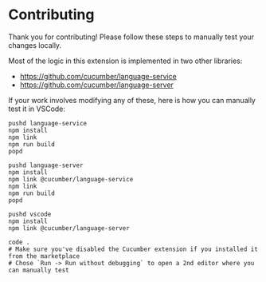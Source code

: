 # Contributing

Thank you for contributing! Please follow these steps to manually test your changes locally.

Most of the logic in this extension is implemented in two other libraries:

* https://github.com/cucumber/language-service
* https://github.com/cucumber/language-server

If your work involves modifying any of these, here is how you can manually test it in VSCode:

```
pushd language-service
npm install
npm link
npm run build
popd

pushd language-server
npm install
npm link @cucumber/language-service
npm link
npm run build
popd

pushd vscode
npm install
npm link @cucumber/language-server

code .
# Make sure you've disabled the Cucumber extension if you installed it from the marketplace
# Chose `Run -> Run without debugging` to open a 2nd editor where you can manually test
```
